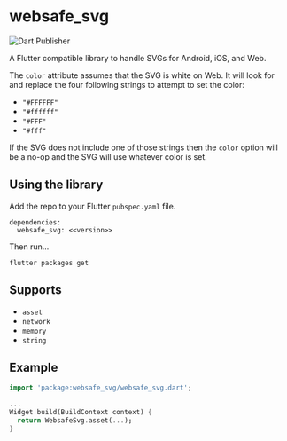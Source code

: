 # websafe_svg

![Dart Publisher](https://github.com/peiffer-innovations/websafe_svg/workflows/Dart%20Publisher/badge.svg)

A Flutter compatible library to handle SVGs for Android, iOS, and Web.

The `color` attribute assumes that the SVG is white on Web.  It will look for
and replace the four following strings to attempt to set the color:

* `"#FFFFFF"`
* `"#ffffff"`
* `"#FFF"`
* `"#fff"`

If the SVG does not include one of those strings then the `color` option will be
a no-op and the SVG will use whatever color is set.

## Using the library

Add the repo to your Flutter `pubspec.yaml` file.

```
dependencies:
  websafe_svg: <<version>> 
```

Then run...
```
flutter packages get
```

## Supports

* `asset`
* `network`
* `memory`
* `string`

## Example

```dart
import 'package:websafe_svg/websafe_svg.dart';

...
Widget build(BuildContext context) {
  return WebsafeSvg.asset(...);
}
```